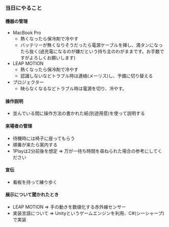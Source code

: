 ### 当日にやること
#### 機器の管理
- MacBook Pro
    * 熱くなったら保冷剤で冷やす
    * バッテリーが無くなりそうだったら電源ケーブルを挿し、満タンになったら抜く(過充電になるのが嫌だという持ち主のわがままです。お手数ですがよろしくお願いします)
- LEAP MOTION
    * 熱くなったら保冷剤で冷やす
    * 認識しないなどトラブル時は連絡(メーリス)し、予備に切り替える
- プロジェクター
    * 映らなくなるなどトラブル時は電源を切り、冷やす。

#### 操作説明
- 並んでいる間に操作方法の書かれた紙(別途用意)を使って説明する

#### 来場者の管理
- 待機時には椅子に座ってもらう
- 順番が来たら案内する
- 1Playは2分前後を想定 => 万が一待ち時間を尋ねられた場合の参考にしてください

#### 宣伝
- 看板を持って練り歩く

#### 展示について聞かれたとき
- LEAP MOTION  => 手の動きを数値化する赤外線センサー
- 実装言語について => Unityというゲームエンジンを利用、C#(シーシャープ)で実装
